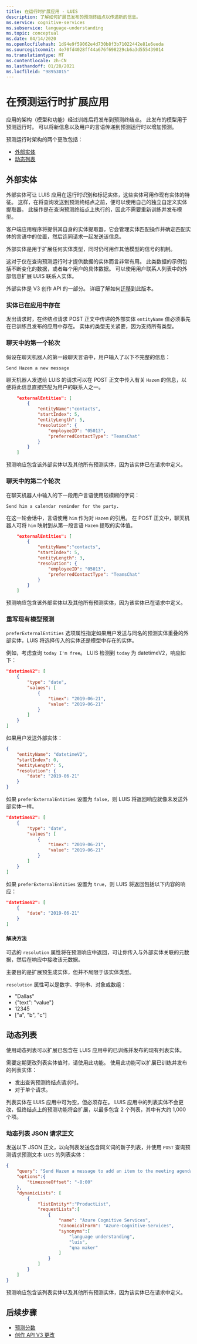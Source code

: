 ```yaml
---
title: 在运行时扩展应用 - LUIS
description: 了解如何扩展已发布的预测终结点以传递新的信息。
ms.service: cognitive-services
ms.subservice: language-understanding
ms.topic: conceptual
ms.date: 04/14/2020
ms.openlocfilehash: 1d94e9f59062e4d730b8f3b71022442e81e6eeda
ms.sourcegitcommit: 4e70fd4028ff44a676f698229cb6a3d555439014
ms.translationtype: MT
ms.contentlocale: zh-CN
ms.lasthandoff: 01/28/2021
ms.locfileid: "98953015"
---
```

# <a name="extend-app-at-prediction-runtime"></a>在预测运行时扩展应用

应用的架构（模型和功能）经过训练后将发布到预测终结点。 此发布的模型用于预测运行时。 可以将新信息以及用户的言语传递到预测运行时以增加预测。

预测运行时架构的两个更改包括：
* [外部实体](#external-entities)
* [动态列表](#dynamic-lists)

<a name="external-entities-passed-in-at-prediction-time"></a>

## <a name="external-entities"></a>外部实体

外部实体可让 LUIS 应用在运行时识别和标记实体，这些实体可用作现有实体的特征。 这样，在将查询发送到预测终结点之前，便可以使用自己的独立自定义实体提取器。 此操作是在查询预测终结点上执行的，因此不需要重新训练并发布模型。

客户端应用程序将提供其自身的实体提取器，它会管理实体匹配操作并确定匹配实体的言语中的位置，然后连同请求一起发送该信息。

外部实体是用于扩展任何实体类型，同时仍可用作其他模型的信号的机制。

这对于仅在查询预测运行时才提供数据的实体而言非常有用。 此类数据的示例包括不断变化的数据，或者每个用户的具体数据。 可以使用用户联系人列表中的外部信息扩展 LUIS 联系人实体。

外部实体是 V3 创作 API 的一部分。 详细了解如何[迁移](luis-migration-api-v3.md)到此版本。

### <a name="entity-already-exists-in-app"></a>实体已在应用中存在

发出请求时，在终结点请求 POST 正文中传递的外部实体 `entityName` 值必须事先在已训练且发布的应用中存在。 实体的类型无关紧要，因为支持所有类型。

### <a name="first-turn-in-conversation"></a>聊天中的第一个轮次

假设在聊天机器人的第一段聊天言语中，用户输入了以下不完整的信息：

`Send Hazem a new message`

聊天机器人发送给 LUIS 的请求可以在 POST 正文中传入有关 `Hazem` 的信息，以便将此信息直接匹配为用户的联系人之一。

```json
    "externalEntities": [
        {
            "entityName":"contacts",
            "startIndex": 5,
            "entityLength": 5,
            "resolution": {
                "employeeID": "05013",
                "preferredContactType": "TeamsChat"
            }
        }
    ]
```

预测响应包含该外部实体以及其他所有预测实体，因为该实体已在请求中定义。

### <a name="second-turn-in-conversation"></a>聊天中的第二个轮次

在聊天机器人中输入的下一段用户言语使用较模糊的字词：

`Send him a calendar reminder for the party.`

在这一轮会话中，言语使用 `him` 作为对 `Hazem` 的引用。 在 POST 正文中，聊天机器人可将 `him` 映射到从第一段言语 `Hazem` 提取的实体值。

```json
    "externalEntities": [
        {
            "entityName":"contacts",
            "startIndex": 5,
            "entityLength": 3,
            "resolution": {
                "employeeID": "05013",
                "preferredContactType": "TeamsChat"
            }
        }
    ]
```

预测响应包含该外部实体以及其他所有预测实体，因为该实体已在请求中定义。

### <a name="override-existing-model-predictions"></a>重写现有模型预测

`preferExternalEntities` 选项属性指定如果用户发送与同名的预测实体重叠的外部实体，LUIS 将选择传入的实体还是模型中存在的实体。

例如，考虑查询 `today I'm free`。 LUIS 检测到 `today` 为 datetimeV2，响应如下：

```JSON
"datetimeV2": [
    {
        "type": "date",
        "values": [
            {
                "timex": "2019-06-21",
                "value": "2019-06-21"
            }
        ]
    }
]
```

如果用户发送外部实体：

```JSON
{
    "entityName": "datetimeV2",
    "startIndex": 0,
    "entityLength": 5,
    "resolution": {
        "date": "2019-06-21"
    }
}
```

如果 `preferExternalEntities` 设置为 `false`，则 LUIS 将返回响应就像未发送外部实体一样。

```JSON
"datetimeV2": [
    {
        "type": "date",
        "values": [
            {
                "timex": "2019-06-21",
                "value": "2019-06-21"
            }
        ]
    }
]
```

如果 `preferExternalEntities` 设置为 `true`，则 LUIS 将返回包括以下内容的响应：

```JSON
"datetimeV2": [
    {
        "date": "2019-06-21"
    }
]
```



#### <a name="resolution"></a>解决方法

可选的 `resolution` 属性将在预测响应中返回，可让你传入与外部实体关联的元数据，然后在响应中接收该元数据。

主要目的是扩展预生成实体，但并不局限于该实体类型。

`resolution` 属性可以是数字、字符串、对象或数组：

* "Dallas"
* {"text": "value"}
* 12345
* ["a", "b", "c"]

<a name="dynamic-lists-passed-in-at-prediction-time"></a>

## <a name="dynamic-lists"></a>动态列表

使用动态列表可以扩展已包含在 LUIS 应用中的已训练并发布的现有列表实体。

需要定期更改列表实体值时，请使用此功能。 使用此功能可以扩展已训练并发布的列表实体：

* 发出查询预测终结点请求时。
* 对于单个请求。

列表实体在 LUIS 应用中可为空，但必须存在。 LUIS 应用中的列表实体不会更改，但终结点上的预测功能将会扩展，以最多包含 2 个列表，其中有大约 1,000 个项。

### <a name="dynamic-list-json-request-body"></a>动态列表 JSON 请求正文

发送以下 JSON 正文，以向列表发送包含同义词的新子列表，并使用 `POST` 查询预测请求预测文本 `LUIS` 的列表实体：

```JSON
{
    "query": "Send Hazem a message to add an item to the meeting agenda about LUIS.",
    "options":{
        "timezoneOffset": "-8:00"
    },
    "dynamicLists": [
        {
            "listEntity*":"ProductList",
            "requestLists":[
                {
                    "name": "Azure Cognitive Services",
                    "canonicalForm": "Azure-Cognitive-Services",
                    "synonyms":[
                        "language understanding",
                        "luis",
                        "qna maker"
                    ]
                }
            ]
        }
    ]
}
```

预测响应包含该列表实体以及其他所有预测实体，因为该实体已在请求中定义。

## <a name="next-steps"></a>后续步骤

* [预测分数](luis-concept-prediction-score.md)
* [创作 API V3 更改](luis-migration-api-v3.md)
